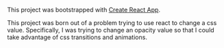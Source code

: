 This project was bootstrapped with [Create React App](https://github.com/facebook/create-react-app).

This project was born out of a problem trying to use react to change a css value.  Specifically, I was trying to change an opacity value so that I could take advantage of css transitions and animations. 
